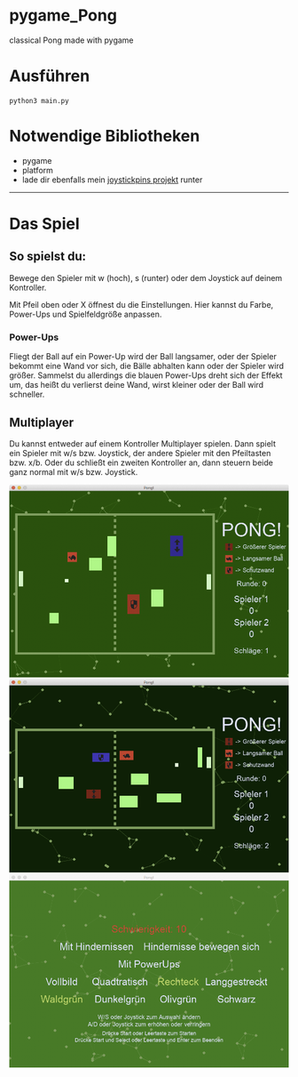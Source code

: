 # pygame_Pong
classical Pong made with pygame

# Ausführen
```
python3 main.py
```

# Notwendige Bibliotheken
- pygame
- platform
- lade dir ebenfalls mein [joystickpins projekt](https://github.com/astroPythoner/joystickpins) runter

***

# Das Spiel

## So spielst du:

Bewege den Spieler mit w (hoch), s (runter) oder dem Joystick auf deinem Kontroller.

Mit Pfeil oben oder X öffnest du die Einstellungen. Hier kannst du Farbe, Power-Ups und Spielfeldgröße anpassen.

### Power-Ups

Fliegt der Ball auf ein Power-Up wird der Ball langsamer, oder der Spieler bekommt eine Wand vor sich, die Bälle abhalten kann oder der Spieler wird größer.
Sammelst du allerdings die blauen Power-Ups dreht sich der Effekt um, das heißt du verlierst deine Wand, wirst kleiner oder der Ball wird schneller.

## Multiplayer

Du kannst entweder auf einem Kontroller Multiplayer spielen. Dann spielt ein Spieler mit w/s bzw. Joystick, der andere Spieler mit den Pfeiltasten bzw. x/b.
Oder du schließt ein zweiten Kontroller an, dann steuern beide ganz normal mit w/s bzw. Joystick.

![image not found](https://raw.githubusercontent.com/astroPythoner/pygame_Pong/master/img/screenshot1.png)
![](https://raw.githubusercontent.com/astroPythoner/pygame_Pong/master/img/screenshot2.png)
![](https://raw.githubusercontent.com/astroPythoner/pygame_Pong/master/img/screenshot3.png)
